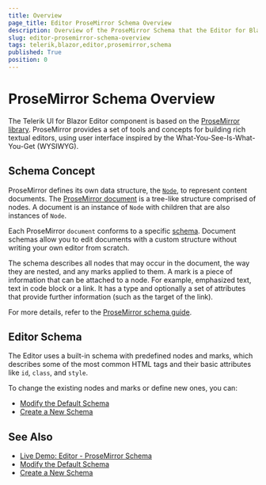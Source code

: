 ```yaml
---
title: Overview
page_title: Editor ProseMirror Schema Overview
description: Overview of the ProseMirror Schema that the Editor for Blazor uses.
slug: editor-prosemirror-schema-overview
tags: telerik,blazor,editor,prosemirror,schema
published: True
position: 0
---
```


# ProseMirror Schema Overview

The Telerik UI for Blazor Editor component is based on the <a href="https://prosemirror.net/" target="_blank">ProseMirror library</a>. ProseMirror provides a set of tools and concepts for building rich textual editors, using user interface inspired by the What-You-See-Is-What-You-Get (WYSIWYG).

## Schema Concept

ProseMirror defines its own data structure, the <a href="https://prosemirror.net/docs/ref/#model.Node" target="_blank">`Node`</a>, to represent content documents. The <a href="https://prosemirror.net/docs/guide/#doc" target="_blank">ProseMirror document</a> is a tree-like structure comprised of nodes. A document is an instance of `Node` with children that are also instances of `Node`.

Each ProseMirror `document` conforms to a specific <a href="https://prosemirror.net/docs/guide/#schema" target="_blank">schema</a>. Document schemas allow you to edit documents with a custom structure without writing your own editor from scratch.

The schema describes all nodes that may occur in the document, the way they are nested, and any marks applied to them. A mark is a piece of information that can be attached to a node. For example, emphasized text, text in code block or a link. It has a type and optionally a set of attributes that provide further information (such as the target of the link).

For more details, refer to the <a href="https://prosemirror.net/docs/guide/#schema" target="_blank">ProseMirror schema guide</a>.

## Editor Schema

The Editor uses a built-in schema with predefined nodes and marks, which describes some of the most common HTML tags and their basic attributes like `id`, `class`, and `style`.

To change the existing nodes and marks or define new ones, you can:

* [Modify the Default Schema](slug:editor-modify-default-schema)
* [Create a New Schema](slug:editor-create-new-schema)

## See Also

* [Live Demo: Editor - ProseMirror Schema](https://demos.telerik.com/blazor-ui/editor/prosemirror-schema)
* [Modify the Default Schema](slug:editor-modify-default-schema)
* [Create a New Schema](slug:editor-create-new-schema)
